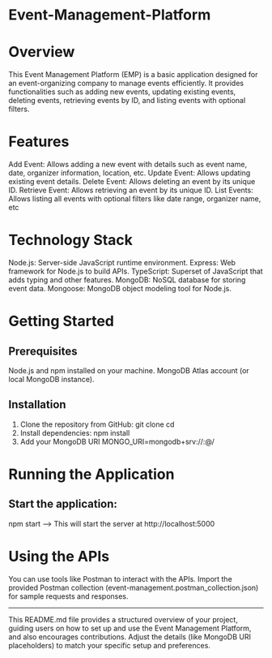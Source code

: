 # Event-Management-Platform

# Overview
This Event Management Platform (EMP) is a basic application designed for an event-organizing company to manage events efficiently. It provides functionalities such as adding new events, updating existing events, deleting events, retrieving events by ID, and listing events with optional filters.

# Features
Add Event: Allows adding a new event with details such as event name, date, organizer information, location, etc.
Update Event: Allows updating existing event details.
Delete Event: Allows deleting an event by its unique ID.
Retrieve Event: Allows retrieving an event by its unique ID.
List Events: Allows listing all events with optional filters like date range, organizer name, etc

# Technology Stack
Node.js: Server-side JavaScript runtime environment.
Express: Web framework for Node.js to build APIs.
TypeScript: Superset of JavaScript that adds typing and other features.
MongoDB: NoSQL database for storing event data.
Mongoose: MongoDB object modeling tool for Node.js.

# Getting Started

## Prerequisites
Node.js and npm installed on your machine.
MongoDB Atlas account (or local MongoDB instance).

## Installation
1. Clone the repository from GitHub:
git clone <repository-url>
cd <project-folder>
2. Install dependencies:
npm install
3. Add your MongoDB URI
MONGO_URI=mongodb+srv://<username>:<password>@<cluster-url>/<database-name>


# Running the Application

## Start the application:
npm start
--> This will start the server at http://localhost:5000

# Using the APIs
You can use tools like Postman to interact with the APIs.
Import the provided Postman collection (event-management.postman_collection.json) for sample requests and responses.

---

This README.md file provides a structured overview of your project, guiding users on how to set up and use the Event Management Platform, and also encourages contributions. Adjust the details (like MongoDB URI placeholders) to match your specific setup and preferences.
